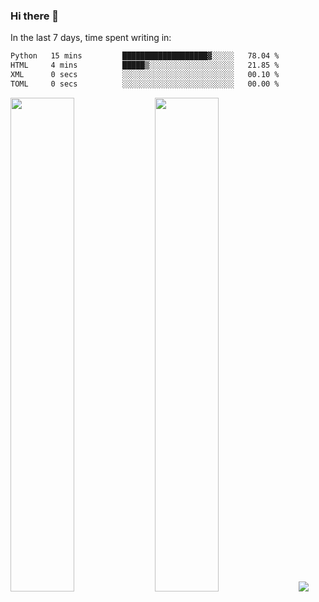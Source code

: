 ### Hi there 👋

In the last 7 days, time spent writing in:

<!--START_SECTION:waka-->

```txt
Python   15 mins         ███████████████████▓░░░░░   78.04 %
HTML     4 mins          █████▒░░░░░░░░░░░░░░░░░░░   21.85 %
XML      0 secs          ░░░░░░░░░░░░░░░░░░░░░░░░░   00.10 %
TOML     0 secs          ░░░░░░░░░░░░░░░░░░░░░░░░░   00.00 %
```

<!--END_SECTION:waka-->

<img src="https://wakatime.com/share/@jimtje/5d0c92de-08f8-4a72-8f2f-6a9693d1e318.svg" width=45% height=45%> <img src="https://wakatime.com/share/@jimtje/501498ae-bda5-4da7-a89d-b40bcdd5556d.svg" width=45% height=45%>
![](https://hit.yhype.me/github/profile?user_id=43537315)
